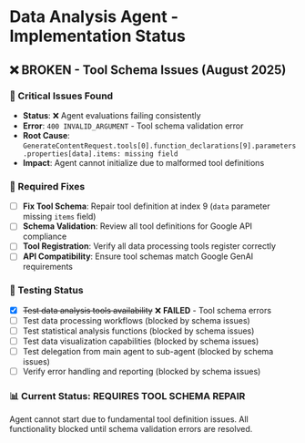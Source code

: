 # Data Analysis Agent - Implementation Status

## ❌ BROKEN - Tool Schema Issues (August 2025)

### 🚨 Critical Issues Found
- **Status**: ❌ Agent evaluations failing consistently
- **Error**: `400 INVALID_ARGUMENT` - Tool schema validation error
- **Root Cause**: `GenerateContentRequest.tools[0].function_declarations[9].parameters.properties[data].items: missing field`
- **Impact**: Agent cannot initialize due to malformed tool definitions

### 🔧 Required Fixes
- [ ] **Fix Tool Schema**: Repair tool definition at index 9 (`data` parameter missing `items` field)
- [ ] **Schema Validation**: Review all tool definitions for Google API compliance
- [ ] **Tool Registration**: Verify all data processing tools register correctly
- [ ] **API Compatibility**: Ensure tool schemas match Google GenAI requirements

### 🧪 Testing Status
- [x] ~~Test data analysis tools availability~~ ❌ **FAILED** - Tool schema errors
- [ ] Test data processing workflows (blocked by schema issues)
- [ ] Test statistical analysis functions (blocked by schema issues)
- [ ] Test data visualization capabilities (blocked by schema issues)
- [ ] Test delegation from main agent to sub-agent (blocked by schema issues)
- [ ] Verify error handling and reporting (blocked by schema issues)

### 📊 Current Status: REQUIRES TOOL SCHEMA REPAIR
Agent cannot start due to fundamental tool definition issues. All functionality blocked until schema validation errors are resolved.